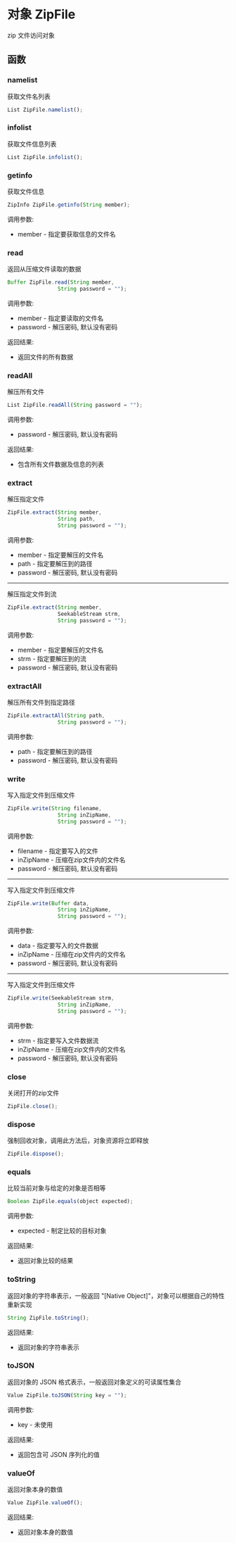 # 对象 ZipFile
zip 文件访问对象

## 函数
        
### namelist
获取文件名列表
```JavaScript
List ZipFile.namelist();
```

### infolist
获取文件信息列表
```JavaScript
List ZipFile.infolist();
```

### getinfo
获取文件信息
```JavaScript
ZipInfo ZipFile.getinfo(String member);
```

调用参数:
* member - 指定要获取信息的文件名

### read
返回从压缩文件读取的数据
```JavaScript
Buffer ZipFile.read(String member,
                String password = "");
```

调用参数:
* member - 指定要读取的文件名
* password - 解压密码, 默认没有密码

返回结果:
* 返回文件的所有数据

### readAll
解压所有文件
```JavaScript
List ZipFile.readAll(String password = "");
```

调用参数:
* password - 解压密码, 默认没有密码

返回结果:
* 包含所有文件数据及信息的列表

### extract
解压指定文件
```JavaScript
ZipFile.extract(String member,
                String path,
                String password = "");
```

调用参数:
* member - 指定要解压的文件名
* path - 指定要解压到的路径
* password - 解压密码, 默认没有密码

--------------------------
解压指定文件到流
```JavaScript
ZipFile.extract(String member,
                SeekableStream strm,
                String password = "");
```

调用参数:
* member - 指定要解压的文件名
* strm - 指定要解压到的流
* password - 解压密码, 默认没有密码

### extractAll
解压所有文件到指定路径
```JavaScript
ZipFile.extractAll(String path,
                String password = "");
```

调用参数:
* path - 指定要解压到的路径
* password - 解压密码, 默认没有密码

### write
写入指定文件到压缩文件
```JavaScript
ZipFile.write(String filename,
                String inZipName,
                String password = "");
```

调用参数:
* filename - 指定要写入的文件
* inZipName - 压缩在zip文件内的文件名
* password - 解压密码, 默认没有密码

--------------------------
写入指定文件到压缩文件
```JavaScript
ZipFile.write(Buffer data,
                String inZipName,
                String password = "");
```

调用参数:
* data - 指定要写入的文件数据
* inZipName - 压缩在zip文件内的文件名
* password - 解压密码, 默认没有密码

--------------------------
写入指定文件到压缩文件
```JavaScript
ZipFile.write(SeekableStream strm,
                String inZipName,
                String password = "");
```

调用参数:
* strm - 指定要写入文件数据流
* inZipName - 压缩在zip文件内的文件名
* password - 解压密码, 默认没有密码

### close
关闭打开的zip文件
```JavaScript
ZipFile.close();
```

### dispose
强制回收对象，调用此方法后，对象资源将立即释放
```JavaScript
ZipFile.dispose();
```

### equals
比较当前对象与给定的对象是否相等
```JavaScript
Boolean ZipFile.equals(object expected);
```

调用参数:
* expected - 制定比较的目标对象

返回结果:
* 返回对象比较的结果

### toString
返回对象的字符串表示，一般返回 &#34;[Native Object]&#34;，对象可以根据自己的特性重新实现
```JavaScript
String ZipFile.toString();
```

返回结果:
* 返回对象的字符串表示

### toJSON
返回对象的 JSON 格式表示，一般返回对象定义的可读属性集合
```JavaScript
Value ZipFile.toJSON(String key = "");
```

调用参数:
* key - 未使用

返回结果:
* 返回包含可 JSON 序列化的值

### valueOf
返回对象本身的数值
```JavaScript
Value ZipFile.valueOf();
```

返回结果:
* 返回对象本身的数值

